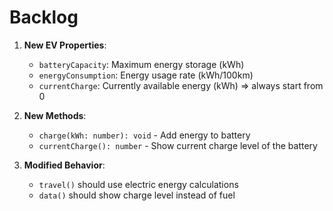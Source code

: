 # Backlog

1. **New EV Properties**:
   - `batteryCapacity`: Maximum energy storage (kWh)
   - `energyConsumption`: Energy usage rate (kWh/100km)
   - `currentCharge`: Currently available energy (kWh) => always start from 0

2. **New Methods**:
   - `charge(kWh: number): void` - Add energy to battery
   - `currentCharge(): number` - Show current charge level of the battery

3. **Modified Behavior**:
   - `travel()` should use electric energy calculations
   - `data()` should show charge level instead of fuel